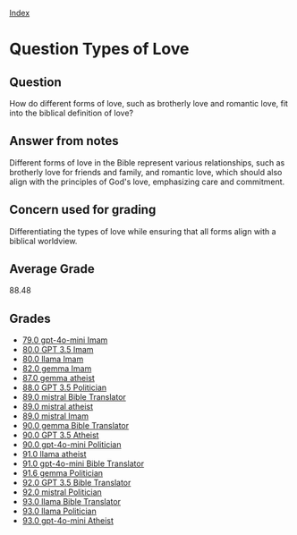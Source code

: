 
[Index](../../index.md)
# Question Types of Love
## Question
How do different forms of love, such as brotherly love and romantic love, fit into the biblical definition of love?

## Answer from notes
Different forms of love in the Bible represent various relationships, such as brotherly love for friends and family, and romantic love, which should also align with the principles of God's love, emphasizing care and commitment.

## Concern used for grading
Differentiating the types of love while ensuring that all forms align with a biblical worldview.

## Average Grade
88.48

## Grades
 * [79.0 gpt-4o-mini Imam](../answers/gpt-4o-mini_Imam/Types_of_Love.md)
 * [80.0 GPT 3.5 Imam](../answers/GPT_3.5_Imam/Types_of_Love.md)
 * [80.0 llama Imam](../answers/llama_Imam/Types_of_Love.md)
 * [82.0 gemma Imam](../answers/gemma_Imam/Types_of_Love.md)
 * [87.0 gemma atheist](../answers/gemma_atheist/Types_of_Love.md)
 * [88.0 GPT 3.5 Politician](../answers/GPT_3.5_Politician/Types_of_Love.md)
 * [89.0 mistral Bible Translator](../answers/mistral_Bible_Translator/Types_of_Love.md)
 * [89.0 mistral atheist](../answers/mistral_atheist/Types_of_Love.md)
 * [89.0 mistral Imam](../answers/mistral_Imam/Types_of_Love.md)
 * [90.0 gemma Bible Translator](../answers/gemma_Bible_Translator/Types_of_Love.md)
 * [90.0 GPT 3.5 Atheist](../answers/GPT_3.5_Atheist/Types_of_Love.md)
 * [90.0 gpt-4o-mini Politician](../answers/gpt-4o-mini_Politician/Types_of_Love.md)
 * [91.0 llama atheist](../answers/llama_atheist/Types_of_Love.md)
 * [91.0 gpt-4o-mini Bible Translator](../answers/gpt-4o-mini_Bible_Translator/Types_of_Love.md)
 * [91.6 gemma Politician](../answers/gemma_Politician/Types_of_Love.md)
 * [92.0 GPT 3.5 Bible Translator](../answers/GPT_3.5_Bible_Translator/Types_of_Love.md)
 * [92.0 mistral Politician](../answers/mistral_Politician/Types_of_Love.md)
 * [93.0 llama Bible Translator](../answers/llama_Bible_Translator/Types_of_Love.md)
 * [93.0 llama Politician](../answers/llama_Politician/Types_of_Love.md)
 * [93.0 gpt-4o-mini Atheist](../answers/gpt-4o-mini_Atheist/Types_of_Love.md)
